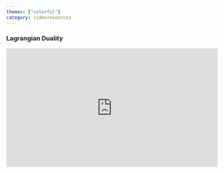 ```yaml
---
themes: ["colorful"]
category: videoresources
---
```



### Lagrangian Duality

<iframe width="560" height="315" src="https://www.youtube-nocookie.com/embed/thuYiebq1cE" title="YouTube video player" frameborder="0" allow="accelerometer; autoplay; clipboard-write; encrypted-media; gyroscope; picture-in-picture; web-share" allowfullscreen></iframe>
